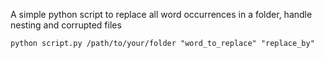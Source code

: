 A simple python script to replace all word occurrences in a folder, handle nesting and corrupted files

```
python script.py /path/to/your/folder "word_to_replace" "replace_by"
```
